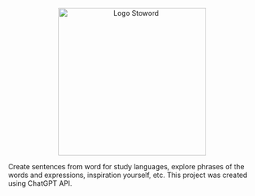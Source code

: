 <p align="center">
    <img alt="Logo Stoword" width="300" src="https://user-images.githubusercontent.com/3677780/232802102-f19f050c-7cf5-43a2-88ec-97c396fec7a1.png">
</p>

Create sentences from word for study languages, explore phrases of the words and expressions, inspiration yourself, etc. This project was created using ChatGPT API.
